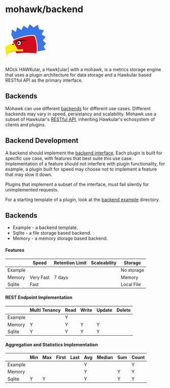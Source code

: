 

# mohawk/backend

![MoHawk](/images/logo-128.png?raw=true "MoHawk Logo")

MOck HAWKular, a Hawk[ular] with a mohawk, is a metrics storage engine that uses a plugin architecture for data storage and a Hawkular based RESTful API as the primary interface.

## Backends

Mohawk can use different [backends](/backend) for different use cases. Different backends may vary in speed, persistancy and scalability. Mohawk use a subset of Hawkular's [RESTful API](/examples/REST.md), inheriting Hawkular's echosystem of clients and plugins.

## Backend Development

A backend should implement the [backend interface](/backend/backend.go). Each plugin is built for specific use case,
with features that best suite this use case. Implementation of a feature should not interfere
with plugin functionality, for example, a plugin built for speed may choose not to implement a feature that
may slow it down.

Plugins that implement a subset of the interface, must fail silently for unimplemented requests.

For a starting template of a plugin, look at the [backend example](/backend/example) directory.

## Backends

  - Example - a backend template.
  - Sqlite  - a file storage based backend.
  - Memory  - a memory storage based backend.

#### Features

|                  | Speed         | Retention Limit | Scaleability  | Storage          |
|------------------|---------------|-----------------|---------------|------------------|
| Example          |               |                 |               | No storage       |
| Memory           | Very Fast     | 7 days          |               | Memory           |
| Sqlite           | Fast          |                 |               | Local File       |

#### REST Endpoint Implementation

|                  | Multi Tenancy | Read| Write | Update | Delete |
|------------------|---------------|-----|-------|--------|--------|
| Example          |               | Y   |       |        |        |
| Memory           | Y             | Y   | Y     | Y      |        |
| Sqlite           | Y             | Y   | Y     | Y      |        |

#### Aggregation and Statistics Implementation

|                  | Min | Max| First | Last | Avg | Median | Sum | Count |
|------------------|-----|----|-------|------|-----|--------|-----|-------|
| Example          |     |    |       |      | Y   |        |     | Y     |
| Memory           |     |    |       |      | Y   |        | Y   | Y     |
| Sqlite           | Y   | Y  |       |      | Y   |        | Y   | Y     |
